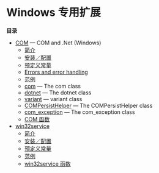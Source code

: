 Windows 专用扩展
================

**目录**

-   [COM](/book/com.html) — COM and .Net (Windows)
    -   [简介](/intro/com.html)
    -   [安装／配置](/com/setup.html)
    -   [预定义常量](/com/constants.html)
    -   [Errors and error handling](/com/error-handling.html)
    -   [范例](/com/examples.html)
    -   [com](/class/com.html) — The com class
    -   [dotnet](/class/dotnet.html) — The dotnet class
    -   [variant](/class/variant.html) — variant class
    -   [COMPersistHelper](/class/compersisthelper.html) — The
        COMPersistHelper class
    -   [com\_exception](/class/com-exception.html) — The com\_exception
        class
    -   [COM 函数](/ref/com.html)
-   [win32service](/book/win32service.html)
    -   [简介](/intro/win32service.html)
    -   [安装／配置](/win32service/setup.html)
    -   [预定义常量](/win32service/constants.html)
    -   [范例](/win32service/examples.html)
    -   [win32service 函数](/ref/win32service.html)
